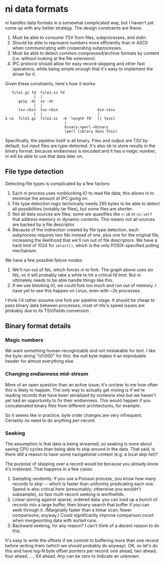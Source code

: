 # ni data formats
ni handles data formats in a somewhat complicated way, but I haven't yet come
up with any better strategy. The design constraints are these:

1. Must be able to consume TSV from files, subprocesses, and stdin.
2. Should be able to represent numbers more efficiently than in ASCII when
   communicating with cooperating subprocesses.
3. Must be able to detect common compressed/archive formats by content (i.e.
   without looking at the file extension).
4. IPC protocol should allow for easy record-skipping and other fast
   operations, while being simple enough that it's easy to implement the driver
   for it.

Given these constraints, here's how it works:

```
   file1.gz fd  file2.xz fd
             |  |
      gzip -dc  xz -dc
             |  |
      tsv->bin  tsv->bin                  bin->tsv
             |  |                         |
$ ni  file1.gz  file2.xz  -m 'length f0'  [| less]
                           |
                           binary->perl->binary
                           (perl library does this)
```

Specifically, the pipeline itself is all binary. Files and output are TSV by
default, but input files are type-detected. It's also ok to store results in
the binary format: because endianness is encoded and it has a magic number, ni
will be able to use that data later on.

## File type detection
Detecting file types is complicated by a few factors:

1. Each ni process uses nonblocking IO to read file data; this allows ni to
   minimize the amount of IPC going on.
2. File type detection logic technically needs 265 bytes to be able to detect
   all possibilities (notably tar files), but some files are shorter.
3. Not all data sources are files; some are quasifiles like `n:10` or `ni:self`
   that address memory or dynamic contents. This means not all sources are
   backed by a file descriptor.
4. Because of the indirection created by file type detection, each subprocess
   requires two fds instead of one, plus one for the original file, increasing
   the likelihood that we'll run out of file descriptors. We have a hard limit
   of 1024 for `select()`, which is the only POSIX-specified polling mechanism.

We have a few possible failure modes:

1. We'll run out of fds, which forces ni to fork. The graph above uses six fds,
   so it will probably take a while to hit a critical fd limit. But ni
   ultimately needs to be able handle things like this.
2. If we use blocking IO, we could fork too much and run out of memory. I have
   yet to see this happen on Linux, even with ~2k processes.

I think I'd rather assume one fork per pipeline stage. It should be cheap to
pass binary data between processes; most of nfu's speed issues are probably due
to its TSV/fields conversion.

## Binary format details
### Magic numbers
We want something human-recognizable and not mistakable for text. I like the
byte-string "ni!\000" for this: the null byte makes it an improbable header for
almost everything else.

### Changing endianness mid-stream
More of an open question than an active issue; it's unclear to me how often
this is likely to happen. The only way to actually get mixing is if we're
reading records that have been serialized by someone else but we haven't yet
had an opportunity to fix their endianness. This would happen if you
concatenated binary files from different architectures, for example.

So it seems like in practice, byte order changes are very infrequent. Certainly
no need to do anything per-record.

### Seeking
The assumption is that data is being streamed, so seeking is more about saving
CPU cycles than being able to skip around in the data. That said, is there
still a reason to have some navigational context (e.g. a local skip list)?

The purpose of skipping over a record would be because you already know it's
irrelevant. That happens in a few cases:

1. Sampling randomly. If you use a Poisson process, you know how many records
   to skip -- which is faster than uniformly predicating each one. Speed is
   also critical here (presumably; otherwise you wouldn't subsample), so fast
   multi-record seeking is worthwhile.
2. Linear-joining against sparse, ordered data: you can load up a bunch of
   records into a large buffer, then binary-search that buffer if you can seek
   through it. (Marginally faster than a linear scan; fewer comparisons,
   anyway.) Could significantly improve comparison count when mergesorting data
   with sorted runs.
3. Backward seeking, for any reason? I can't think of a decent reason to do
   this.

It's easy to write the offsets if we commit to buffering more than one record
before writing them (which we should probably do anyway). OK, so let's do this
and have log-N byte offset pointers per record: one ahead, two ahead, four
ahead, ..., 64 ahead. Any can be zero to indicate an unknown.
